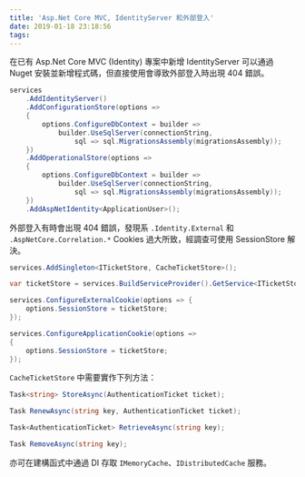 ```yaml
---
title: 'Asp.Net Core MVC, IdentityServer 和外部登入'
date: 2019-01-18 23:18:56
tags:
---
```


在已有 Asp.Net Core MVC (Identity) 專案中新增 IdentityServer 可以通過 Nuget 安裝並新增程式碼，但直接使用會導致外部登入時出現 404 錯誤。

<!--more-->

```csharp
services
    .AddIdentityServer()
    .AddConfigurationStore(options =>
    {
        options.ConfigureDbContext = builder =>
            builder.UseSqlServer(connectionString,
                sql => sql.MigrationsAssembly(migrationsAssembly));
    })
    .AddOperationalStore(options =>
    {
        options.ConfigureDbContext = builder =>
            builder.UseSqlServer(connectionString,
                sql => sql.MigrationsAssembly(migrationsAssembly));
    })
    .AddAspNetIdentity<ApplicationUser>();
```

外部登入有時會出現 404 錯誤，發現系 `.Identity.External` 和 `.AspNetCore.Correlation.*` Cookies 過大所致，經調查可使用 SessionStore 解決。

```csharp
services.AddSingleton<ITicketStore, CacheTicketStore>();

var ticketStore = services.BuildServiceProvider().GetService<ITicketStore>();

services.ConfigureExternalCookie(options => {
    options.SessionStore = ticketStore;
});

services.ConfigureApplicationCookie(options =>
{
    options.SessionStore = ticketStore;
});
```

`CacheTicketStore` 中需要實作下列方法：

```csharp
Task<string> StoreAsync(AuthenticationTicket ticket);

Task RenewAsync(string key, AuthenticationTicket ticket);

Task<AuthenticationTicket> RetrieveAsync(string key);

Task RemoveAsync(string key);
```

亦可在建構函式中通過 DI 存取 `IMemoryCache`、`IDistributedCache` 服務。
